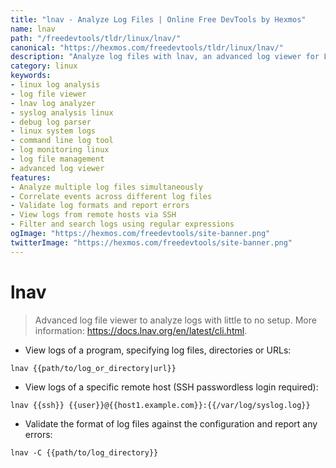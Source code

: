 ```yaml
---
title: "lnav - Analyze Log Files | Online Free DevTools by Hexmos"
name: lnav
path: "/freedevtools/tldr/linux/lnav/"
canonical: "https://hexmos.com/freedevtools/tldr/linux/lnav/"
description: "Analyze log files with lnav, an advanced log viewer for Linux. Quickly troubleshoot issues and identify patterns in your logs. Free online tool, no registration required."
category: linux
keywords:
- linux log analysis
- log file viewer
- lnav log analyzer
- syslog analysis linux
- debug log parser
- linux system logs
- command line log tool
- log monitoring linux
- log file management
- advanced log viewer
features:
- Analyze multiple log files simultaneously
- Correlate events across different log files
- Validate log formats and report errors
- View logs from remote hosts via SSH
- Filter and search logs using regular expressions
ogImage: "https://hexmos.com/freedevtools/site-banner.png"
twitterImage: "https://hexmos.com/freedevtools/site-banner.png"
---
```


# lnav

> Advanced log file viewer to analyze logs with little to no setup.
> More information: <https://docs.lnav.org/en/latest/cli.html>.

- View logs of a program, specifying log files, directories or URLs:

`lnav {{path/to/log_or_directory|url}}`

- View logs of a specific remote host (SSH passwordless login required):

`lnav {{ssh}} {{user}}@{{host1.example.com}}:{{/var/log/syslog.log}}`

- Validate the format of log files against the configuration and report any errors:

`lnav -C {{path/to/log_directory}}`
